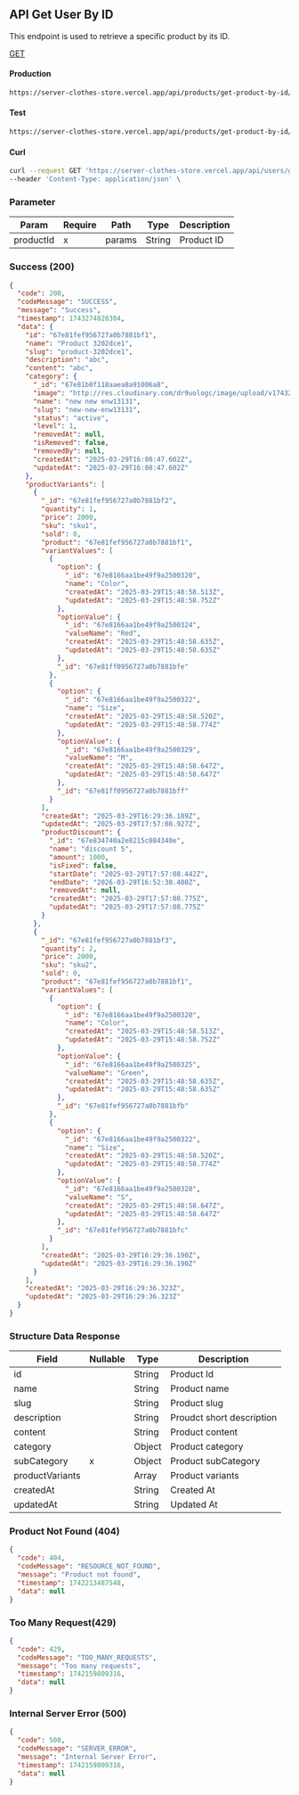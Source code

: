 ## API Get User By ID

This endpoint is used to retrieve a specific product by its ID.

[GET](#)

#### Production

```bash
https://server-clothes-store.vercel.app/api/products/get-product-by-id/:productId
```

#### Test

```bash
https://server-clothes-store.vercel.app/api/products/get-product-by-id/:productId
```

#### Curl

```bash
curl --request GET 'https://server-clothes-store.vercel.app/api/users/get-user-by-id/67d7e61b5114396a4af8b95d' \
--header 'Content-Type: application/json' \
```

### Parameter

| Param     | Require | Path   | Type   | Description |
| --------- | ------- | ------ | ------ | ----------- |
| productId | x       | params | String | Product ID  |

### Success (200)

```json
{
  "code": 200,
  "codeMessage": "SUCCESS",
  "message": "Success",
  "timestamp": 1743274828304,
  "data": {
    "id": "67e81fef956727a0b7881bf1",
    "name": "Product 3202dce1",
    "slug": "product-3202dce1",
    "description": "abc",
    "content": "abc",
    "category": {
      "_id": "67e81b0f118aaea8a91006a8",
      "image": "http://res.cloudinary.com/dr9uologc/image/upload/v1743264528/categories-image/1743264524221_e1c7dac2-17cd-4698-afb1-eb01b04f17af.jpg",
      "name": "new new enw13131",
      "slug": "new-new-enw13131",
      "status": "active",
      "level": 1,
      "removedAt": null,
      "isRemoved": false,
      "removedBy": null,
      "createdAt": "2025-03-29T16:08:47.602Z",
      "updatedAt": "2025-03-29T16:08:47.602Z"
    },
    "productVariants": [
      {
        "_id": "67e81fef956727a0b7881bf2",
        "quantity": 1,
        "price": 2000,
        "sku": "sku1",
        "sold": 0,
        "product": "67e81fef956727a0b7881bf1",
        "variantValues": [
          {
            "option": {
              "_id": "67e8166aa1be49f9a2500320",
              "name": "Color",
              "createdAt": "2025-03-29T15:48:58.513Z",
              "updatedAt": "2025-03-29T15:48:58.752Z"
            },
            "optionValue": {
              "_id": "67e8166aa1be49f9a2500324",
              "valueName": "Red",
              "createdAt": "2025-03-29T15:48:58.635Z",
              "updatedAt": "2025-03-29T15:48:58.635Z"
            },
            "_id": "67e81ff0956727a0b7881bfe"
          },
          {
            "option": {
              "_id": "67e8166aa1be49f9a2500322",
              "name": "Size",
              "createdAt": "2025-03-29T15:48:58.520Z",
              "updatedAt": "2025-03-29T15:48:58.774Z"
            },
            "optionValue": {
              "_id": "67e8166aa1be49f9a2500329",
              "valueName": "M",
              "createdAt": "2025-03-29T15:48:58.647Z",
              "updatedAt": "2025-03-29T15:48:58.647Z"
            },
            "_id": "67e81ff0956727a0b7881bff"
          }
        ],
        "createdAt": "2025-03-29T16:29:36.189Z",
        "updatedAt": "2025-03-29T17:57:08.927Z",
        "productDiscount": {
          "_id": "67e834740a2e8215c084340e",
          "name": "discount 5",
          "amount": 1000,
          "isFixed": false,
          "startDate": "2025-03-29T17:57:08.442Z",
          "endDate": "2026-03-29T16:52:30.400Z",
          "removedAt": null,
          "createdAt": "2025-03-29T17:57:08.775Z",
          "updatedAt": "2025-03-29T17:57:08.775Z"
        }
      },
      {
        "_id": "67e81fef956727a0b7881bf3",
        "quantity": 2,
        "price": 2000,
        "sku": "sku2",
        "sold": 0,
        "product": "67e81fef956727a0b7881bf1",
        "variantValues": [
          {
            "option": {
              "_id": "67e8166aa1be49f9a2500320",
              "name": "Color",
              "createdAt": "2025-03-29T15:48:58.513Z",
              "updatedAt": "2025-03-29T15:48:58.752Z"
            },
            "optionValue": {
              "_id": "67e8166aa1be49f9a2500325",
              "valueName": "Green",
              "createdAt": "2025-03-29T15:48:58.635Z",
              "updatedAt": "2025-03-29T15:48:58.635Z"
            },
            "_id": "67e81fef956727a0b7881bfb"
          },
          {
            "option": {
              "_id": "67e8166aa1be49f9a2500322",
              "name": "Size",
              "createdAt": "2025-03-29T15:48:58.520Z",
              "updatedAt": "2025-03-29T15:48:58.774Z"
            },
            "optionValue": {
              "_id": "67e8166aa1be49f9a2500328",
              "valueName": "S",
              "createdAt": "2025-03-29T15:48:58.647Z",
              "updatedAt": "2025-03-29T15:48:58.647Z"
            },
            "_id": "67e81fef956727a0b7881bfc"
          }
        ],
        "createdAt": "2025-03-29T16:29:36.190Z",
        "updatedAt": "2025-03-29T16:29:36.190Z"
      }
    ],
    "createdAt": "2025-03-29T16:29:36.323Z",
    "updatedAt": "2025-03-29T16:29:36.323Z"
  }
}
```

### Structure Data Response

| Field           | Nullable | Type   | Description               |
| --------------- | -------- | ------ | ------------------------- |
| id              |          | String | Product Id                |
| name            |          | String | Product name              |
| slug            |          | String | Product slug              |
| description     |          | String | Proudct short description |
| content         |          | String | Product content           |
| category        |          | Object | Product category          |
| subCategory     | x        | Object | Product subCategory       |
| productVariants |          | Array  | Product variants          |
| createdAt       |          | String | Created At                |
| updatedAt       |          | String | Updated At                |

### Product Not Found (404)

```json
{
  "code": 404,
  "codeMessage": "RESOURCE_NOT_FOUND",
  "message": "Product not found",
  "timestamp": 1742213487548,
  "data": null
}
```

### Too Many Request(429)

```json
{
  "code": 429,
  "codeMessage": "TOO_MANY_REQUESTS",
  "message": "Too many requests",
  "timestamp": 1742159809316,
  "data": null
}
```

### Internal Server Error (500)

```json
{
  "code": 500,
  "codeMessage": "SERVER_ERROR",
  "message": "Internal Server Error",
  "timestamp": 1742159809316,
  "data": null
}
```
